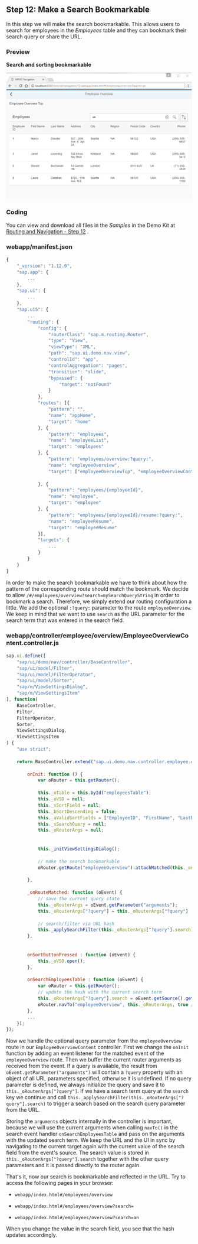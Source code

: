 <!-- loioe85da535ea19430a90c381f3c2bd748e -->

## Step 12: Make a Search Bookmarkable

In this step we will make the search bookmarkable. This allows users to search for employees in the *Employees* table and they can bookmark their search query or share the URL.



### Preview

  
  
**Search and sorting bookmarkable**

![](images/loiofeb2ddddf2e347e9893512419fe11355_LowRes.png "Search and sorting bookmarkable")



### Coding

You can view and download all files in the *Samples* in the Demo Kit at [Routing and Navigation - Step 12](https://ui5.sap.com/#/entity/sap.ui.core.tutorial.navigation/sample/sap.ui.core.tutorial.navigation.12) .



### webapp/manifest.json

```js
{
	"_version": "1.12.0",
	"sap.app": {
		...
	},
	"sap.ui": {
		...
	},
	"sap.ui5": {
		...
		"routing": {
			"config": {
				"routerClass": "sap.m.routing.Router",
				"type": "View",
				"viewType": "XML",
				"path": "sap.ui.demo.nav.view",
				"controlId": "app",
				"controlAggregation": "pages",
				"transition": "slide",
				"bypassed": {
					"target": "notFound"
				}
			},
			"routes": [{
				"pattern": "",
				"name": "appHome",
				"target": "home"
			}, {
				"pattern": "employees",
				"name": "employeeList",
				"target": "employees"
			}, {
				"pattern": "employees/overview:?query:",
				"name": "employeeOverview",
				"target": ["employeeOverviewTop", "employeeOverviewContent"]

			}, {
				"pattern": "employees/{employeeId}",
				"name": "employee",
				"target": "employee"
			}, {
				"pattern": "employees/{employeeId}/resume:?query:",
				"name": "employeeResume",
				"target": "employeeResume"
			}],
			"targets": {
				...
			}
		}
	}
}
```

In order to make the search bookmarkable we have to think about how the pattern of the corresponding route should match the bookmark. We decide to allow `/#/employees/overview?search=mySearchQueryString` in order to bookmark a search. Therefore, we simply extend our routing configuration a little. We add the optional `:?query:` parameter to the route `employeeOverview`. We keep in mind that we want to use `search` as the URL parameter for the search term that was entered in the search field.



### webapp/controller/employee/overview/EmployeeOverviewContent.controller.js

```js
sap.ui.define([
	"sap/ui/demo/nav/controller/BaseController",
	"sap/ui/model/Filter",
	"sap/ui/model/FilterOperator",
	"sap/ui/model/Sorter",
	"sap/m/ViewSettingsDialog",
	"sap/m/ViewSettingsItem"
], function(
	BaseController,
	Filter,
	FilterOperator,
	Sorter,
	ViewSettingsDialog,
	ViewSettingsItem
) {
	"use strict";

	return BaseController.extend("sap.ui.demo.nav.controller.employee.overview.EmployeeOverviewContent", {

		onInit: function () {
			var oRouter = this.getRouter();

			this._oTable = this.byId("employeesTable");
			this._oVSD = null;
			this._sSortField = null;
			this._bSortDescending = false;
			this._aValidSortFields = ["EmployeeID", "FirstName", "LastName"];
			this._sSearchQuery = null;
			this._oRouterArgs = null;


			this._initViewSettingsDialog();

			// make the search bookmarkable
			oRouter.getRoute("employeeOverview").attachMatched(this._onRouteMatched, this);

		},

		_onRouteMatched: function (oEvent) {
			// save the current query state
			this._oRouterArgs = oEvent.getParameter("arguments");
			this._oRouterArgs["?query"] = this._oRouterArgs["?query"] || {};

			// search/filter via URL hash
			this._applySearchFilter(this._oRouterArgs["?query"].search);
		},


		onSortButtonPressed : function (oEvent) {
			this._oVSD.open();
		},

		onSearchEmployeesTable : function (oEvent) {
			var oRouter = this.getRouter();
			// update the hash with the current search term
			this._oRouterArgs["?query"].search = oEvent.getSource().getValue();
			oRouter.navTo("employeeOverview", this._oRouterArgs, true /*no history*/);
		},
		...
	});
});
```

Now we handle the optional query parameter from the `employeeOverview` route in our `EmployeeOverviewContent` controller. First we change the `onInit` function by adding an event listener for the matched event of the `employeeOverview` route. Then we buffer the current router arguments as received from the event. If a query is available, the result from `oEvent.getParameter("arguments")` will contain a `?query` property with an object of all URL parameters specified, otherwise it is undefined. If no query parameter is defined, we always initialize the query and save it to `this._oRouterArgs["?query"]`. If we have a search term query at the `search` key we continue and call `this._applySearchFilter(this._oRouterArgs["?query"].search)` to trigger a search based on the search query parameter from the URL.

Storing the `arguments` objects internally in the controller is important, because we will use the current arguments when calling `navTo()` in the search event handler `onSearchEmployeesTable` and pass on the arguments with the updated search term. We keep the URL and the UI in sync by navigating to the current target again with the current value of the search field from the event's source. The search value is stored in `this._oRouterArgs["?query"].search` together with the other query parameters and it is passed directly to the router again

That's it, now our search is bookmarkable and reflected in the URL. Try to access the following pages in your browser:

-   `webapp/index.html#/employees/overview`

-   `webapp/index.html#/employees/overview?search=`

-   `webapp/index.html#/employees/overview?search=an`


When you change the value in the search field, you see that the hash updates accordingly.

